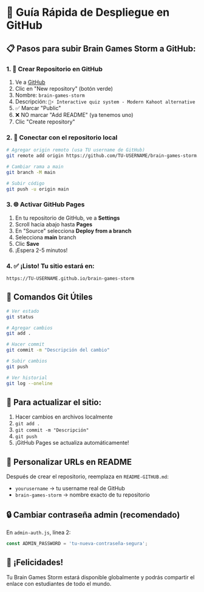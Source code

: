 # 🚀 Guía Rápida de Despliegue en GitHub

## 📋 Pasos para subir Brain Games Storm a GitHub:

### 1. 📁 **Crear Repositorio en GitHub**
1. Ve a [GitHub](https://github.com)
2. Clic en "New repository" (botón verde)
3. Nombre: `brain-games-storm`
4. Descripción: `🧠⚡ Interactive quiz system - Modern Kahoot alternative`
5. ✅ Marcar "Public"
6. ❌ NO marcar "Add README" (ya tenemos uno)
7. Clic "Create repository"

### 2. 🔗 **Conectar con el repositorio local**
```bash
# Agregar origin remoto (usa TU username de GitHub)
git remote add origin https://github.com/TU-USERNAME/brain-games-storm.git

# Cambiar rama a main
git branch -M main

# Subir código
git push -u origin main
```

### 3. 🌐 **Activar GitHub Pages**
1. En tu repositorio de GitHub, ve a **Settings**
2. Scroll hacia abajo hasta **Pages**
3. En "Source" selecciona **Deploy from a branch**
4. Selecciona **main** branch
5. Clic **Save**
6. ¡Espera 2-5 minutos!

### 4. ✅ **¡Listo! Tu sitio estará en:**
```
https://TU-USERNAME.github.io/brain-games-storm
```

## 🔧 **Comandos Git Útiles**

```bash
# Ver estado
git status

# Agregar cambios
git add .

# Hacer commit
git commit -m "Descripción del cambio"

# Subir cambios
git push

# Ver historial
git log --oneline
```

## 📝 **Para actualizar el sitio:**
1. Hacer cambios en archivos localmente
2. `git add .`
3. `git commit -m "Descripción"`
4. `git push`
5. ¡GitHub Pages se actualiza automáticamente!

## 🎯 **Personalizar URLs en README**
Después de crear el repositorio, reemplaza en `README-GITHUB.md`:
- `yourusername` → tu username real de GitHub
- `brain-games-storm` → nombre exacto de tu repositorio

## 🔒 **Cambiar contraseña admin (recomendado)**
En `admin-auth.js`, línea 2:
```javascript
const ADMIN_PASSWORD = 'tu-nueva-contraseña-segura';
```

## 🎉 **¡Felicidades!**
Tu Brain Games Storm estará disponible globalmente y podrás compartir el enlace con estudiantes de todo el mundo.